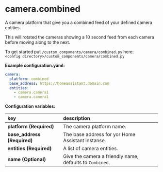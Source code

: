 # camera.combined

A camera platform that give you a combined feed of your defined camera entities.

This will rotated the cameras showing a 10 second feed from each camera before moving along to the next.
  
To get started put `/custom_components/camera/combined.py` here:  
`<config directory>/custom_components/camera/combined.py`  
  
**Example configuration.yaml:**

```yaml
camera:
  platform: combined
  base_address: https://homeassistant.domain.com
  entities:
    - camera.camera1
    - camera.camera1
```

**Configuration variables:**  

key | description  
:--- | :---  
**platform (Required)** | The camera platform name.  
**base_address (Required)** | The base address for yor Home Assistant instanse.
**entities (Required)** | A list of camera entities.
**name (Optional)** | Give the camera a friendly name, defaults to `Combined`.
